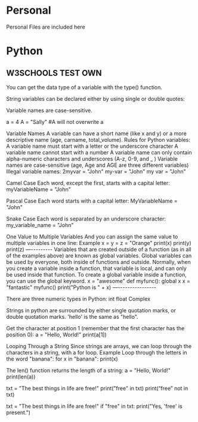 # Personal
Personal Files are included here

# Python

## W3SCHOOLS TEST OWN

You can get the data type of a variable with the type() function.

String variables can be declared either by using single or double quotes:

Variable names are case-sensitive.

a = 4
A = "Sally"
#A will not overwrite a

Variable Names
A variable can have a short name (like x and y) or a more descriptive name (age, carname, total_volume). Rules for Python variables:
A variable name must start with a letter or the underscore character
A variable name cannot start with a number
A variable name can only contain alpha-numeric characters and underscores (A-z, 0-9, and _ )
Variable names are case-sensitive (age, Age and AGE are three different variables)
Illegal variable names:
2myvar = "John"
my-var = "John"
my var = "John"

Camel Case
Each word, except the first, starts with a capital letter:
myVariableName = "John"

Pascal Case
Each word starts with a capital letter:
MyVariableName = "John"

Snake Case
Each word is separated by an underscore character:
my_variable_name = "John"


One Value to Multiple Variables
And you can assign the same value to multiple variables in one line:
Example
x = y = z = "Orange"
print(x)
print(y)
print(z)
—---------
Variables that are created outside of a function (as in all of the examples above) are known as global variables.
Global variables can be used by everyone, both inside of functions and outside.
Normally, when you create a variable inside a function, that variable is local, and can only be used inside that function.
To create a global variable inside a function, you can use the global keyword.
x = "awesome"
def myfunc():
  global x
  x = "fantastic"
myfunc()
print("Python is " + x)
—----------------




There are three numeric types in Python:
int
float
Complex
 
Strings in python are surrounded by either single quotation marks, or double quotation marks.
'hello' is the same as "hello".

Get the character at position 1 (remember that the first character has the position 0):
a = "Hello, World!"
print(a[1])


Looping Through a String
Since strings are arrays, we can loop through the characters in a string, with a for loop.
Example
Loop through the letters in the word "banana":
for x in "banana":
  print(x)

The len() function returns the length of a string:
a = "Hello, World!"
print(len(a))


txt = "The best things in life are free!"
print("free" in txt)
print(“free” not in txt)

txt = "The best things in life are free!"
if "free" in txt:
  print("Yes, 'free' is present.")






